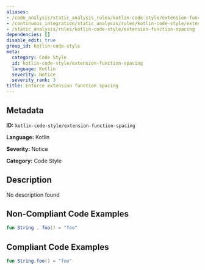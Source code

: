 ```yaml
---
aliases:
- /code_analysis/static_analysis_rules/kotlin-code-style/extension-function-spacing
- /continuous_integration/static_analysis/rules/kotlin-code-style/extension-function-spacing
- /static_analysis/rules/kotlin-code-style/extension-function-spacing
dependencies: []
disable_edit: true
group_id: kotlin-code-style
meta:
  category: Code Style
  id: kotlin-code-style/extension-function-spacing
  language: Kotlin
  severity: Notice
  severity_rank: 3
title: Enforce extension function spacing
---
```

<!--  SOURCED FROM https://github.com/DataDog/datadog-static-analyzer-rule-docs -->


## Metadata
**ID:** `kotlin-code-style/extension-function-spacing`

**Language:** Kotlin

**Severity:** Notice

**Category:** Code Style

## Description
No description found

## Non-Compliant Code Examples
```kotlin
fun String . foo() = "foo"
```

## Compliant Code Examples
```kotlin
fun String.foo() = "foo"
```
